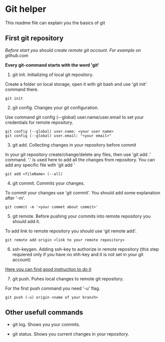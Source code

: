 # Git helper

This readme file can explain you the basics of git

## First git repository

*Before start you should create remote git account. For example on github.com*

**Every git-command starts with the word 'git'**

1. git init. Initializing of local git repository. 

Create a folder on local storage, open it with git bash and use 'git init' command there.

```
git init
```

2. git config. Changes your git configuration.

Use command git config (--global) user.name/user.email to set your credentials for remote repository.

```
git config (--global) user.name: <your user name>
git config (--global) user.email: "<your email>"
```

3. git add. Collecting changes in your repository before commit

In your git repository create/change/delete any files, then use 'git add .' command. '.' is used here to add all the changes from repository. You can add any specific file with 'git add <fileName>'

```
git add <fileName> (--all)
```

4. git commit. Commits your changes.

To commit your changes use 'git commit'. You should add some explanation after '-m'.

```
git commit -m '<your commet about commit>'
```

5. git remote. Before pushing your commits into remote repository you should add it.

To add link to remote repository you should use 'git remote add'.

```
git remote add origin <link to your remote repository>
```

6. ssh-keygen. Adding ssh-key to authorize in remote repository (this step requiered only if you have no shh-key and it is not set in your git account)

[Here you can find good instruction to do it](https://inchoo.net/dev-talk/how-to-generate-ssh-keys-for-git-authorization/)

7. git push. Puhes local changes to remote git repository.

For the first push command you need '-u' flag.

```
git push (-u) origin <name of your branch>
```

## Other usefull commands

- git log. Shows you your commits.

- git status. Shows you current changes in your repository.

